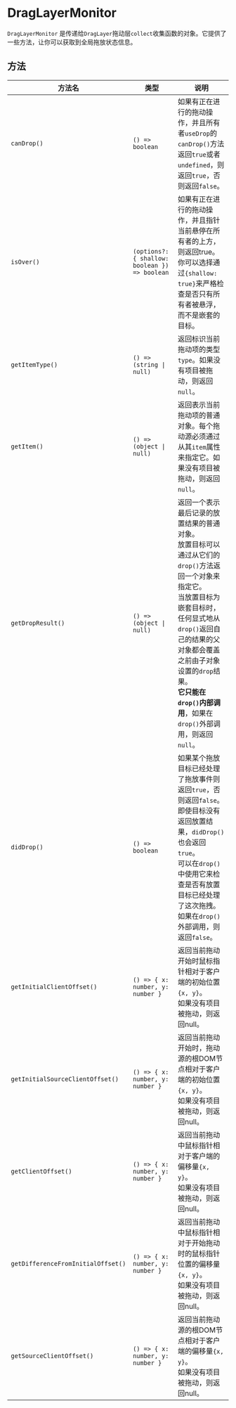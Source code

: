 # DragLayerMonitor

`DragLayerMonitor` 是传递给`DragLayer`拖动层`collect`收集函数的对象。它提供了一些方法，让你可以获取到全局拖放状态信息。


## 方法
| 方法名                                | 类型                                            | 说明                                                                                                                                        |
|------------------------------------|-----------------------------------------------|-------------------------------------------------------------------------------------------------------------------------------------------|
| `canDrop()`                        | `() => boolean`                               | 如果有正在进行的拖动操作，并且所有者`useDrop`的`canDrop()`方法返回`true`或者`undefined`，则返回`true`，否则返回`false`。                                                     |
| `isOver()`                         | `(options?: { shallow: boolean }) => boolean` | 如果有正在进行的拖动操作，并且指针当前悬停在所有者的上方，则返回true。你可以选择通过`{shallow: true}`来严格检查是否只有所有者被悬浮，而不是嵌套的目标。                                                    |
| `getItemType()`                    | `() => (string \| null)`                                                                                                                                    | 返回标识当前拖动项的类型`type`。如果没有项目被拖动，则返回`null`。 |
| `getItem()`                        | `() => (object \| null)`                                                                                                                                    | 返回表示当前拖动项的普通对象。每个拖动源必须通过从其`item`属性来指定它。如果没有项目被拖动，则返回`null`。 |
| `getDropResult()`                  | `() => (object \| null)`                                                                                                                                    | 返回一个表示最后记录的放置结果的普通对象。<br>放置目标可以通过从它们的`drop()`方法返回一个对象来指定它。<br>当放置目标为嵌套目标时，任何显式地从`drop()`返回自己的结果的父对象都会覆盖之前由子对象设置的`drop`结果。<br>**它只能在`drop()`内部调用**，如果在`drop()`外部调用，则返回`null`。 |
| `didDrop()`                        | `() => boolean`                               | 如果某个拖放目标已经处理了拖放事件则返回`true`，否则返回`false`。即使目标没有返回放置结果，`didDrop()`也会返回`true`。<br>可以在`drop()`中使用它来检查是否有放置目标已经处理了这次拖拽。如果在`drop()`外部调用，则返回`false`。 |
| `getInitialClientOffset()`         | `() => { x: number, y: number }`              | 返回当前拖动开始时鼠标指针相对于客户端的初始位置`{x, y}`。<br>如果没有项目被拖动，则返回null。                                                                                   |
| `getInitialSourceClientOffset()`   | `() => { x: number, y: number }`              | 返回当前拖动开始时，拖动源的根DOM节点相对于客户端的初始位置`{x, y}`。<br>如果没有项目被拖动，则返回null。                                                                            |
| `getClientOffset()`                | `() => { x: number, y: number }`              | 返回当前拖动中鼠标指针相对于客户端的偏移量`{x, y}`。<br>如果没有项目被拖动，则返回null。                                                                                      |
| `getDifferenceFromInitialOffset()` | `() => { x: number, y: number }`              | 返回当前拖动中鼠标指针相对于开始拖动时的鼠标指针位置的偏移量`{x, y}`。<br>如果没有项目被拖动，则返回null。                                                                             |
| `getSourceClientOffset()`          | `() => { x: number, y: number }`              | 返回当前拖动源的根DOM节点相对于客户端的偏移量`{x, y}`。<br>如果没有项目被拖动，则返回null。                                                                                   |
